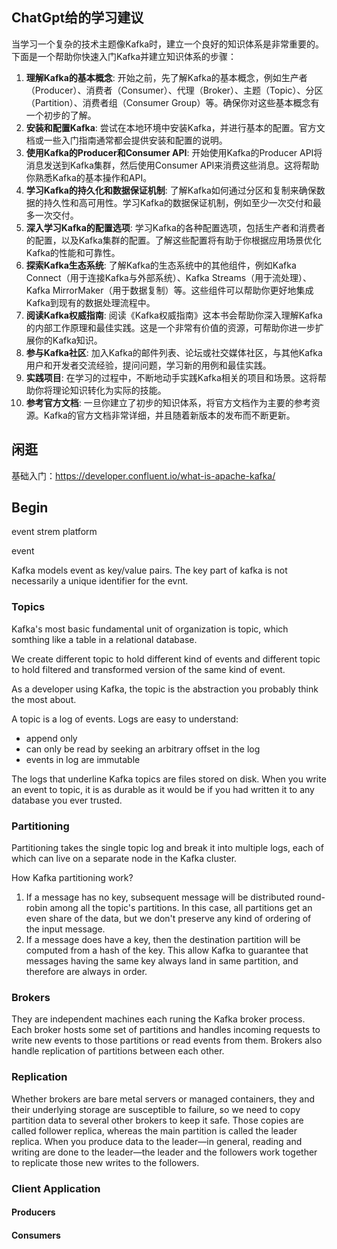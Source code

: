 ## ChatGpt给的学习建议

当学习一个复杂的技术主题像Kafka时，建立一个良好的知识体系是非常重要的。下面是一个帮助你快速入门Kafka并建立知识体系的步骤：

1. **理解Kafka的基本概念**: 开始之前，先了解Kafka的基本概念，例如生产者（Producer）、消费者（Consumer）、代理（Broker）、主题（Topic）、分区（Partition）、消费者组（Consumer Group）等。确保你对这些基本概念有一个初步的了解。
2. **安装和配置Kafka**: 尝试在本地环境中安装Kafka，并进行基本的配置。官方文档或一些入门指南通常都会提供安装和配置的说明。
3. **使用Kafka的Producer和Consumer API**: 开始使用Kafka的Producer API将消息发送到Kafka集群，然后使用Consumer API来消费这些消息。这将帮助你熟悉Kafka的基本操作和API。
4. **学习Kafka的持久化和数据保证机制**: 了解Kafka如何通过分区和复制来确保数据的持久性和高可用性。学习Kafka的数据保证机制，例如至少一次交付和最多一次交付。
5. **深入学习Kafka的配置选项**: 学习Kafka的各种配置选项，包括生产者和消费者的配置，以及Kafka集群的配置。了解这些配置将有助于你根据应用场景优化Kafka的性能和可靠性。
6. **探索Kafka生态系统**: 了解Kafka的生态系统中的其他组件，例如Kafka Connect（用于连接Kafka与外部系统）、Kafka Streams（用于流处理）、Kafka MirrorMaker（用于数据复制）等。这些组件可以帮助你更好地集成Kafka到现有的数据处理流程中。
7. **阅读Kafka权威指南**: 阅读《Kafka权威指南》这本书会帮助你深入理解Kafka的内部工作原理和最佳实践。这是一个非常有价值的资源，可帮助你进一步扩展你的Kafka知识。
8. **参与Kafka社区**: 加入Kafka的邮件列表、论坛或社交媒体社区，与其他Kafka用户和开发者交流经验，提问问题，学习新的用例和最佳实践。
9. **实践项目**: 在学习的过程中，不断地动手实践Kafka相关的项目和场景。这将帮助你将理论知识转化为实际的技能。
10. **参考官方文档**: 一旦你建立了初步的知识体系，将官方文档作为主要的参考资源。Kafka的官方文档非常详细，并且随着新版本的发布而不断更新。



## 闲逛

基础入门：https://developer.confluent.io/what-is-apache-kafka/



## Begin

event strem platform 

event

Kafka models event as key/value pairs. The key part of kafka is not necessarily a unique identifier for the evnt.



### Topics

Kafka's most basic fundamental unit of organization is topic, which somthing like a table in a relational database.

We create different topic to hold different kind of events and different topic to hold filtered and transformed version of the same kind of event.

As a developer using Kafka, the topic is the abstraction you probably think the most about.

A topic is a log of events. Logs are easy to understand:

* append only
* can only be read by seeking an arbitrary offset in the log
* events in log are immutable

The logs that underline Kafka topics are files stored on disk. When you write an event to topic, it is as durable as it would be if you had written it to any database you ever trusted.



### Partitioning

Partitioning takes the single topic log and break it into multiple logs, each of which can live on a separate node in the Kafka cluster.



How Kafka partitioning work? 

1. If a message has no key, subsequent message will be distributed round-robin among all the topic's partitions. In this case, all partitions get an even share of the data, but we don't preserve any kind of ordering of the input message.
2. If a message does have a key, then the destination partition will be computed from a hash of the key. This allow Kafka to guarantee that messages having the same key always land in same partition, and therefore are always in order.



### Brokers

They are independent machines each runing the Kafka broker process. Each broker hosts some set of partitions and handles incoming requests to write new events to those partitions or read events from them. Brokers also handle replication of partitions between each other.



### Replication

Whether brokers are bare metal servers or managed containers, they and their underlying storage are susceptible to failure, so we need to copy partition data to several other brokers to keep it safe. Those copies are called follower replica, whereas the main partition is called the leader replica. When you produce data to the leader—in general, reading and writing are done to the leader—the leader and the followers work together to replicate those new writes to the followers.



### Client Application

#### Producers

#### Consumers



